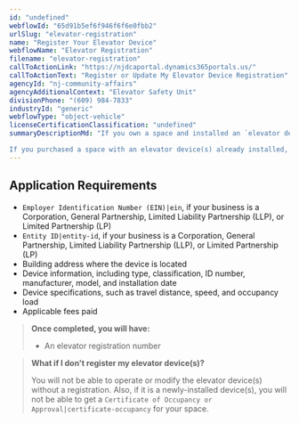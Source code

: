 ```yaml
---
id: "undefined"
webflowId: "65d91b5ef6f946f6f6e0fbb2"
urlSlug: "elevator-registration"
name: "Register Your Elevator Device"
webflowName: "Elevator Registration"
filename: "elevator-registration"
callToActionLink: "https://njdcaportal.dynamics365portals.us/"
callToActionText: "Register or Update My Elevator Device Registration"
agencyId: "nj-community-affairs"
agencyAdditionalContext: "Elevator Safety Unit"
divisionPhone: "(609) 984-7833"
industryId: "generic"
webflowType: "object-vehicle"
licenseCertificationClassification: "undefined"
summaryDescriptionMd: "If you own a space and installed an `elevator device(s)|elevator-device` or [plan on installing one](https://www.nj.gov/dca/codes/publications/pdf_elevator/elvr_safe_pr_perm_pro.pdf), you must register the device(s) with the State before you can operate it. The device(s) must pass all installation inspections before you can apply to register.

If you purchased a space with an elevator device(s) already installed, you must update the existing registration and transfer the ownership to you."
---
```


## Application Requirements

- `Employer Identification Number (EIN)|ein`, if your business is a Corporation, General Partnership, Limited Liability Partnership (LLP), or Limited Partnership (LP)
- `Entity ID|entity-id`, if your business is a Corporation, General Partnership, Limited Liability Partnership (LLP), or Limited Partnership (LP)
- Building address where the device is located
- Device information, including type, classification, ID number, manufacturer, model, and installation date
- Device specifications, such as travel distance, speed, and occupancy load
- Applicable fees paid

> **Once completed, you will have:**
>
> - An elevator registration number

> **What if I don't register my elevator device(s)?**
>
> You will not be able to operate or modify the elevator device(s) without a registration. Also, if it is a newly-installed device(s), you will not be able to get a `Certificate of Occupancy or Approval|certificate-occupancy` for your space.
